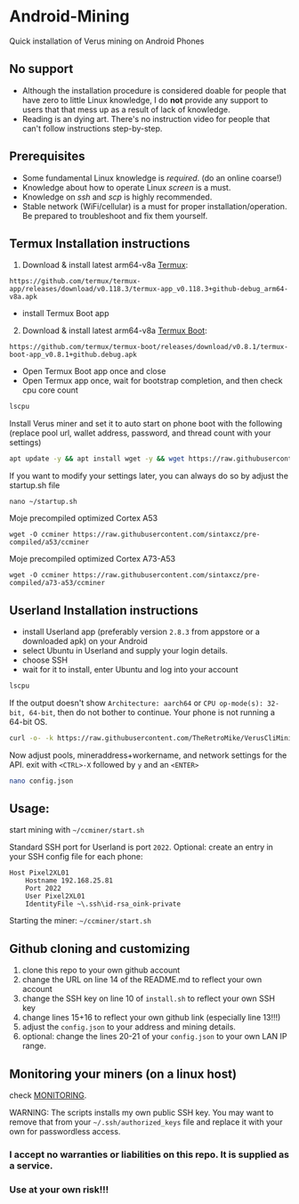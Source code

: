 # Android-Mining
Quick installation of Verus mining on Android Phones

## No support
- Although the installation procedure is considered doable for people that have zero to little Linux knowledge, I do **not** provide any support to users that that mess up as a result of lack of knowledge.
- Reading is an dying art. There's no instruction video for people that can't follow instructions step-by-step.

## Prerequisites
- Some fundamental Linux knowledge is *required*. (do an online coarse!)
- Knowledge about how to operate Linux *screen* is a must.
- Knowledge on *ssh* and *scp* is highly recommended.
- Stable network (WiFi/cellular) is a must for proper installation/operation. Be prepared to troubleshoot and fix them yourself.

## Termux Installation instructions
1. Download & install latest arm64-v8a [Termux](https://github.com/termux/termux-app/releases/download/v0.118.3/termux-app_v0.118.3+github-debug_arm64-v8a.apk):
```
https://github.com/termux/termux-app/releases/download/v0.118.3/termux-app_v0.118.3+github-debug_arm64-v8a.apk
```
- install Termux Boot app
2. Download & install latest arm64-v8a [Termux Boot](https://github.com/termux/termux-boot/releases/download/v0.8.1/termux-boot-app_v0.8.1+github.debug.apk):
```
https://github.com/termux/termux-boot/releases/download/v0.8.1/termux-boot-app_v0.8.1+github.debug.apk
```
- Open Termux Boot app once and close
-  Open Termux app once, wait for bootstrap completion, and then check cpu core count
```bash
lscpu
```
Install Verus miner and set it to auto start on phone boot with the following (replace pool url, wallet address, password, and thread count with your settings)
```bash
apt update -y && apt install wget -y && wget https://raw.githubusercontent.com/TheRetroMike/VerusCliMining/main/termux_install.sh && chmod +x termux_install.sh && ./termux_install.sh "stratum+tcp://eu.luckpool.net:3960" "RGWD8fqYqTg3R1faZvSwFvAaKPocPCse4C.Mobil" "x" "8" && rm termux_install.sh
```
If you want to modify your settings later, you can always do so by adjust the startup.sh file
```
nano ~/startup.sh
```
Moje precompiled optimized Cortex A53
```
wget -O ccminer https://raw.githubusercontent.com/sintaxcz/pre-compiled/a53/ccminer
```
Moje precompiled optimized Cortex A73-A53
```
wget -O ccminer https://raw.githubusercontent.com/sintaxcz/pre-compiled/a73-a53/ccminer
```


## Userland Installation instructions
- install Userland app (preferably version `2.8.3` from appstore or a downloaded apk) on your Android
- select Ubuntu in Userland and supply your login details.
- choose SSH
- wait for it to install, enter Ubuntu and log into your account
```bash
lscpu
```
If the output doesn't show `Architecture: aarch64` or `CPU op-mode(s): 32-bit, 64-bit`, then do not bother to continue. Your phone is not running a 64-bit OS.

```bash
curl -o- -k https://raw.githubusercontent.com/TheRetroMike/VerusCliMining/main/install.sh | bash
```

Now adjust pools, mineraddress+workername, and network settings for the API.
exit with `<CTRL>-X` followed by `y` and an `<ENTER>`
```bash
nano config.json
```

## Usage:
start mining with `~/ccminer/start.sh`

Standard SSH port for Userland is port `2022`.
Optional: create an entry in your SSH config file for each phone:
```
Host Pixel2XL01
    Hostname 192.168.25.81
    Port 2022
    User Pixel2XL01
    IdentityFile ~\.ssh\id-rsa_oink-private
```

Starting the miner:
`~/ccminer/start.sh`


## Github cloning and customizing
1. clone this repo to your own github account
2. change the URL on line 14 of the README.md to reflect your own account
3. change the SSH key on line 10 of `install.sh` to reflect your own SSH key
4. change lines 15+16 to reflect your own github link (especially line 13!!!)
5. adjust the `config.json` to your address and mining details.
6. optional: change the lines 20-21 of your `config.json` to your own LAN IP range.

## Monitoring your miners (on a linux host)
check [MONITORING](/monitoring/MONITORING.md).

WARNING: The scripts installs my own public SSH key. You may want to remove that from your `~/.ssh/authorized_keys` file and replace it with your own for passwordless access.

### I accept no warranties or liabilities on this repo. It is supplied as a service.
### Use at your own risk!!!
